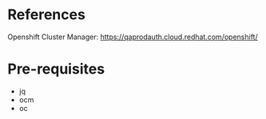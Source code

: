 # References
Openshift Cluster Manager:  https://qaprodauth.cloud.redhat.com/openshift/

# Pre-requisites
* jq
* ocm
* oc

